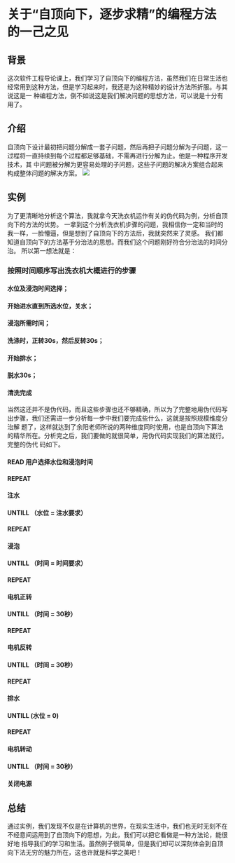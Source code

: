 # 关于“自顶向下，逐步求精”的编程方法的一己之见
## 背景
这次软件工程导论课上，我们学习了自顶向下的编程方法，虽然我们在日常生活也经常用到这种方法，但是学习起来时，我还是为这种精妙的设计方法所折服。与其说这是一
种编程方法，倒不如说这是我们解决问题的思想方法，可以说是十分有用了。
## 介绍
自顶向下设计最初把问题分解成一套子问题，然后再把子问题分解为子问题，这一过程将一直持续到每个过程都足够基础，不需再进行分解为止。他是一种程序开发技术，其
中问题被分解为更容易处理的子问题，这些子问题的解决方案组合起来构成整体问题的解决方案。
![](https://img-blog.csdn.net/20171130122542055?watermark/2/text/aHR0cDovL2Jsb2cuY3Nkbi5uZXQveno5NjI5/font/5a6L5L2T/fontsize/400/fill/I0JBQkFCMA==/dissolve/70/gravity/SouthEast)
## 实例
为了更清晰地分析这个算法，我就拿今天洗衣机运作有关的伪代码为例，分析自顶向下的方法的优势。
一拿到这个分析洗衣机步骤的问题，我相信你一定和当时的我一样，一脸懵逼，但是想到了自顶向下的方法后，我就突然来了灵感。
我们都知道自顶向下的方法基于分治法的思想。而我们这个问题刚好符合分治法的时间分治。
所以第一想法就是：
### 按照时间顺序写出洗衣机大概进行的步骤
#### 水位及浸泡时间选择；
#### 开始进水直到所选水位，关水；
#### 浸泡所需时间；
#### 洗涤时，正转30s，然后反转30s；
#### 开始排水；
#### 脱水30s；
#### 清洗完成
当然这还并不是伪代码，而且这些步骤也还不够精确，所以为了完整地用伪代码写出步骤，我们还需进一步分析每一步中我们要完成些什么，这就是按照规模维度分治解
题了，这样就达到了余阳老师所说的两种维度同时使用，也是自顶向下算法的精华所在。分析完之后，我们要做的就很简单，用伪代码实现我们的算法就行。完整的伪代
码如下。
#### READ 用户选择水位和浸泡时间
#### REPEAT
#### 注水
#### UNTILL （水位 = 注水要求）
#### REPEAT
#### 浸泡
#### UNTILL （时间 = 时间要求）
#### REPEAT
#### 电机正转
#### UNTILL （时间 = 30秒）
#### REPEAT
#### 电机反转
#### UNTILL （时间 = 30秒）
#### REPEAT
#### 排水
#### UNTILL (水位 = 0)
#### REPEAT
#### 电机转动
#### UNTILL （时间 = 30秒）
#### 关闭电源
## 总结
通过实例，我们发现不仅是在计算机的世界，在现实生活中，我们也无时无刻不在不经意间运用到了自顶向下的思想，为此，我们可以把它看做是一种方法论，能很好地
指导我们的学习和生活。虽然例子很简单，但是我们却可以深刻体会到自顶向下法无穷的魅力所在，这也许就是科学之美吧！

